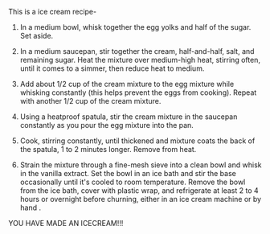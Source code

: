 This is a ice cream recipe-

1. In a medium bowl, whisk together the egg yolks and half of the sugar. Set aside.

2. In a medium saucepan, stir together the cream, half-and-half, salt, and remaining sugar. Heat the mixture over medium-high heat, stirring often, until it comes to a simmer, then reduce heat to medium.

3. Add about 1/2 cup of the cream mixture to the egg mixture while whisking constantly (this helps prevent the eggs from cooking). Repeat with another 1/2 cup of the cream mixture.

4. Using a heatproof spatula, stir the cream mixture in the saucepan constantly as you pour the egg mixture into the pan.

5. Cook, stirring constantly, until thickened and mixture coats the back of the spatula, 1 to 2 minutes longer. Remove from heat.

6. Strain the mixture through a fine-mesh sieve into a clean bowl and whisk in the vanilla extract. Set the bowl in an ice bath and stir the base occasionally until it's cooled to room temperature. Remove the bowl from the ice bath, cover with plastic wrap, and refrigerate at least 2 to 4 hours or overnight before churning, either in an ice cream machine or by hand .

YOU HAVE MADE AN ICECREAM!!!